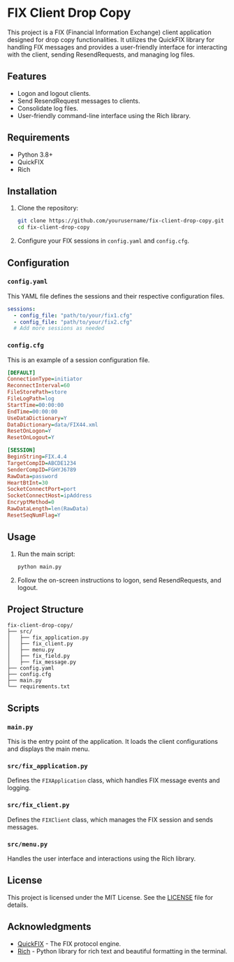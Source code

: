 
# FIX Client Drop Copy

This project is a FIX (Financial Information Exchange) client application designed for drop copy functionalities. It utilizes the QuickFIX library for handling FIX messages and provides a user-friendly interface for interacting with the client, sending ResendRequests, and managing log files.

## Features

- Logon and logout clients.
- Send ResendRequest messages to clients.
- Consolidate log files.
- User-friendly command-line interface using the Rich library.

## Requirements

- Python 3.8+
- QuickFIX
- Rich

## Installation

1. Clone the repository:

    ```sh
    git clone https://github.com/yourusername/fix-client-drop-copy.git
    cd fix-client-drop-copy
    ```

2. Configure your FIX sessions in `config.yaml` and `config.cfg`.

## Configuration

### `config.yaml`

This YAML file defines the sessions and their respective configuration files.

```yaml
sessions:
  - config_file: "path/to/your/fix1.cfg"
  - config_file: "path/to/your/fix2.cfg"
  # Add more sessions as needed
```

### `config.cfg`

This is an example of a session configuration file.

```ini
[DEFAULT]
ConnectionType=initiator
ReconnectInterval=60
FileStorePath=store
FileLogPath=log
StartTime=00:00:00
EndTime=00:00:00
UseDataDictionary=Y
DataDictionary=data/FIX44.xml
ResetOnLogon=Y
ResetOnLogout=Y

[SESSION]
BeginString=FIX.4.4
TargetCompID=ABCDE1234
SenderCompID=FGHYJ6789
RawData=password
HeartBtInt=30
SocketConnectPort=port
SocketConnectHost=ipAddress
EncryptMethod=0
RawDataLength=len(RawData)
ResetSeqNumFlag=Y
```

## Usage

1. Run the main script:

    ```sh
    python main.py
    ```

2. Follow the on-screen instructions to logon, send ResendRequests, and logout.

## Project Structure

```plaintext
fix-client-drop-copy/
├── src/
│   ├── fix_application.py
│   ├── fix_client.py
│   ├── menu.py
│   ├── fix_field.py
│   ├── fix_message.py
├── config.yaml
├── config.cfg
├── main.py
└── requirements.txt
```

## Scripts

### `main.py`

This is the entry point of the application. It loads the client configurations and displays the main menu.

### `src/fix_application.py`

Defines the `FIXApplication` class, which handles FIX message events and logging.

### `src/fix_client.py`

Defines the `FIXClient` class, which manages the FIX session and sends messages.

### `src/menu.py`

Handles the user interface and interactions using the Rich library.


## License

This project is licensed under the MIT License. See the [LICENSE](LICENSE) file for details.

## Acknowledgments

- [QuickFIX](http://www.quickfixengine.org/) - The FIX protocol engine.
- [Rich](https://github.com/Textualize/rich) - Python library for rich text and beautiful formatting in the terminal.
